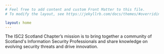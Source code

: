 ```yaml
---
# Feel free to add content and custom Front Matter to this file.
# To modify the layout, see https://jekyllrb.com/docs/themes/#overriding-theme-defaults

layout: home
---
```

The ISC2 Scotland Chapter’s mission is to bring together a community of Scotland's Information Security Professionals and share knowledge on evolving security threats and drive innovation.

